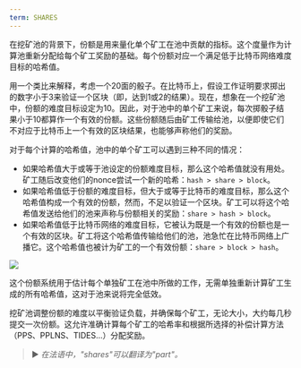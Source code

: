 ```yaml
---
term: SHARES
---
```


在挖矿池的背景下，份额是用来量化单个矿工在池中贡献的指标。这个度量作为计算池重新分配给每个矿工奖励的基础。每个份额对应一个满足低于比特币网络难度目标的哈希值。

用一个类比来解释，考虑一个20面的骰子。在比特币上，假设工作证明要求掷出的数字小于3来验证一个区块（即，达到1或2的结果）。现在，想象在一个挖矿池中，份额的难度目标设定为10。因此，对于池中的单个矿工来说，每次掷骰子结果小于10都算作一个有效的份额。这些份额随后由矿工传输给池，以便即使它们不对应于比特币上一个有效的区块结果，也能够声称他们的奖励。

对于每个计算的哈希值，池中的单个矿工可以遇到三种不同的情况：
* 如果哈希值大于或等于池设定的份额难度目标，那么这个哈希值就没有用处。矿工随后改变他们的nonce尝试一个新的哈希：`hash > share > block`。
* 如果哈希值低于份额的难度目标，但大于或等于比特币的难度目标，那么这个哈希值构成一个有效的份额，然而，不足以验证一个区块。矿工可以将这个哈希值发送给他们的池来声称与份额相关的奖励：`share > hash > block`。
* 如果哈希值低于比特币网络的难度目标，它被认为既是一个有效的份额也是一个有效的区块。矿工将这个哈希值传输给他们的池，池急忙在比特币网络上广播它。这个哈希值也被计为矿工的一个有效份额：`share > block > hash`。

![](../../dictionnaire/assets/32.png)

这个份额系统用于估计每个单独矿工在池中所做的工作，无需单独重新计算矿工生成的所有哈希值，这对于池来说将完全低效。

挖矿池调整份额的难度以平衡验证负载，并确保每个矿工，无论大小，大约每几秒提交一次份额。这允许准确计算每个矿工的哈希率和根据所选择的补偿计算方法（PPS、PPLNS、TIDES...）分配奖励。

> ► *在法语中，"shares"可以翻译为"part"。*